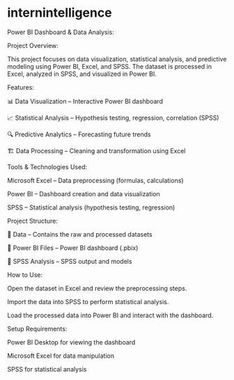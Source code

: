 # internintelligence
Power BI Dashboard & Data Analysis:

Project Overview:

This project focuses on data visualization, statistical analysis, and predictive modeling using Power BI, Excel, and SPSS. The dataset is processed in Excel, analyzed in SPSS, and visualized in Power BI.

Features:

📊 Data Visualization – Interactive Power BI dashboard

📈 Statistical Analysis – Hypothesis testing, regression, correlation (SPSS)

🔍 Predictive Analytics – Forecasting future trends

🏗️ Data Processing – Cleaning and transformation using Excel

Tools & Technologies Used:

Microsoft Excel – Data preprocessing (formulas, calculations)

Power BI – Dashboard creation and data visualization

SPSS – Statistical analysis (hypothesis testing, regression)

Project Structure:

📂 Data – Contains the raw and processed datasets

📂 Power BI Files – Power BI dashboard (.pbix)

📂 SPSS Analysis – SPSS output and models

How to Use:

Open the dataset in Excel and review the preprocessing steps.

Import the data into SPSS to perform statistical analysis.

Load the processed data into Power BI and interact with the dashboard.

Setup Requirements:

Power BI Desktop for viewing the dashboard

Microsoft Excel for data manipulation

SPSS for statistical analysis
